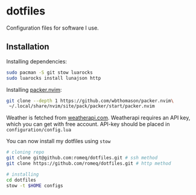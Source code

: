 # dotfiles
Configuration files for software I use.

## Installation
Installing dependencies:
```sh
sudo pacman -S git stow luarocks
sudo luarocks install lunajson http
```

Installing [packer.nvim](https://github.com/wbthomason/packer.nvim):
```sh
git clone --depth 1 https://github.com/wbthomason/packer.nvim\
 ~/.local/share/nvim/site/pack/packer/start/packer.nvim
```

Weather is fetched from [weatherapi.com](https://weatherapi.com/).
Weatherapi requires an API key, which you can get with free account.
API-key should be placed in `configuration/config.lua`

You can now install my dotfiles using `stow`
```sh
# cloning repo
git clone git@github.com:romeq/dotfiles.git # ssh method
git clone https://github.com/romeq/dotfiles.git # http method

# installing
cd dotfiles
stow -t $HOME configs
```
